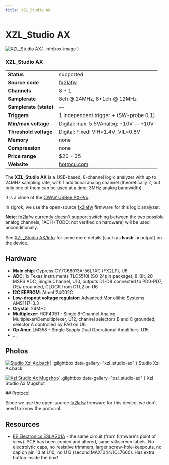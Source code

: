 ```yaml
---
title: XZL_Studio AX
---
```


# XZL_Studio AX

<div class="infobox" markdown>

![XZL_Studio AX](./img/Studio_XZL_AX.back.jpg){ .infobox-image }

### XZL_Studio AX

| | |
|---|---|
| **Status** | supported |
| **Source code** | [fx2lafw](https://github.com/OpenTraceLab/OpenTraceCapture/tree/main/src/hardware/fx2lafw) |
| **Channels** | 8 + 1 |
| **Samplerate** | 8ch @ 24MHz, 8+1ch @ 12MHz |
| **Samplerate (state)** | — |
| **Triggers** | 1 independent trigger + (SW-probe 0,1) |
| **Min/max voltage** | Digital: max. 5.5VAnalog: -10V — +10V |
| **Threshold voltage** | Digital: Fixed: VIH=1.4V, VIL=0.8V |
| **Memory** | none |
| **Compression** | none |
| **Price range** | $20 - 35 |
| **Website** | [hotmcu.com](http://www.hotmcu.com/xzl-ax-oscilloscope-and-logic-analyzer-ax-pro-logic-analyzer-p-14.html?cPath=3_26) |

</div>

The **XZL_Studio AX** is a USB-based, 8-channel logic analyzer with up to 24MHz sampling rate, with 1 additional analog channel (theoretically 2, but only one of them can be used at a time; 3MHz analog bandwidth).

It is a clone of the [CWAV USBee AX-Pro](/w/index.php?title=CWAV_USBee_AX-Pro&action=edit&redlink=1).

In sigrok, we use the open-source [fx2lafw](https://sigrok.org/wiki/Fx2lafw) firmware for this logic analyzer.

**Note**: [fx2lafw](https://sigrok.org/wiki/Fx2lafw) currently doesn't support switching between the two possible analog channels, 1ACH (TODO: not verified on hardware) will be used unconditionally.

See [XZL_Studio AX/Info](https://sigrok.org/wiki/XZL_Studio_AX/Info) for some more details (such as **lsusb -v** output) on the device.

## Hardware
- **Main chip**:  Cypress CY7C68013A-56LTXC (FX2LP), U6
- **ADC**: 1x Texas Instruments TLC5510I (SO 24pin package), 8-Bit, 20 MSPS ADC, Single Channel, U10, outputs D1-D8 connected to PD0-PD7, OE# grounded, CLOCK from CTL2 on U6
- **I2C EEPROM**: Atmel 24C02C
- **Low-dropout voltage regulator**: Advanced Monolithic Systems AMS1117-3.3
- **Crystal**: 24MHz
- **Multiplexer**: HCF4051 - Single 8-Channel Analog Multiplexer/Demultiplexer, U12, channel selectors B and C grounded, selector A controlled by PA0 on U6
- **Op Amp**:  LM358 - Single Supply Dual Operational Amplifiers, U15
- ...

## Photos

<div class="photo-grid" markdown>

[![Studio Xzl Ax.back](./img/Studio_XZL_AX.back.jpg)](./img/Studio_XZL_AX.back.jpg "Studio Xzl Ax.back"){ .glightbox data-gallery="xzl_studio-ax" }
<span class="caption">Studio Xzl Ax.back</span>

[![Xzl Studio Ax Mugshot](./img/Xzl_studio_ax_mugshot.png)](./img/Xzl_studio_ax_mugshot.png "Xzl Studio Ax Mugshot"){ .glightbox data-gallery="xzl_studio-ax" }
<span class="caption">Xzl Studio Ax Mugshot</span>

</div>
## Protocol

Since we use the open-source [fx2lafw](https://sigrok.org/wiki/Fx2lafw) firmware for this device, we don't need to know the protocol.

## Resources
- [EE Electronics ESLA201A](https://sigrok.org/wiki/EE_Electronics_ESLA201A) - the same circuit (from firmware's point of view). PCB has been copied and altered, same silkscreen labels. No electrolytic caps, no resistive trimmers, larger screw-hole-keepouts, no cap on pin 13 at U10, no U13 (second MAX1044/ICL7660). Has extra button inside the box!

